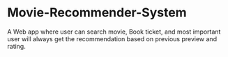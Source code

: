 # Movie-Recommender-System
A Web app where user can search movie, Book ticket, and most important user will always get the recommendation based on previous preview and rating.
